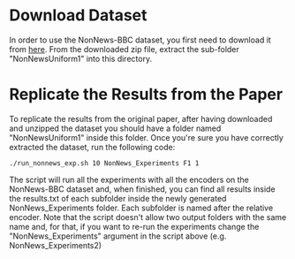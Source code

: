 # Download Dataset
In order to use the NonNews-BBC dataset, you first need to download it from [here]([https://zenodo.org/record/7255082).
From the downloaded zip file, extract the sub-folder "NonNewsUniform1" into this directory.

# Replicate the Results from the Paper
To replicate the results from the original paper, after having downloaded and unzipped the dataset you should have a folder named "NonNewsUniform1" inside this folder.
Once you're sure you have correctly extracted the dataset, run the following code:

`./run_nonnews_exp.sh 10 NonNews_Experiments F1 1`

The script will run all the experiments with all the encoders on the NonNews-BBC dataset and, when finished, you can find all results inside the results.txt of each subfolder
inside the newly generated NonNews_Experiments folder. Each subfolder is named after the relative encoder. 
Note that the script doesn't allow two output folders with the same name and, for that, if you want to re-run the experiments change the "NonNews_Experiments" argument in the
script above (e.g. NonNews_Experiments2)
